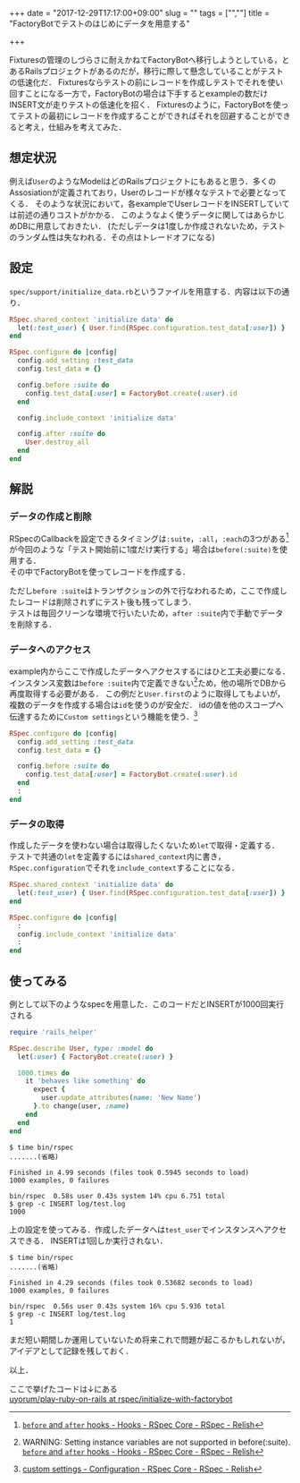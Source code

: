 +++
date = "2017-12-29T17:17:00+09:00"
slug = ""
tags = ["",""]
title = "FactoryBotでテストのはじめにデータを用意する"

+++

Fixturesの管理のしづらさに耐えかねてFactoryBotへ移行しようとしている，とあるRailsプロジェクトがあるのだが，移行に際して懸念していることがテストの低速化だ．
Fixturesならテストの前にレコードを作成しテストでそれを使い回すことになる一方で，FactoryBotの場合は下手するとexampleの数だけINSERT文が走りテストの低速化を招く．
Fixturesのように，FactoryBotを使ってテストの最初にレコードを作成することができればそれを回避することができると考え，仕組みを考えてみた．

<!--more-->

## 想定状況
例えば`User`のようなModelはどのRailsプロジェクトにもあると思う．多くのAssosiationが定義されており，Userのレコードが様々なテストで必要となってくる．
そのような状況において，各exampleでUserレコードをINSERTしていては前述の通りコストがかかる．
このようなよく使うデータに関してはあらかじめDBに用意しておきたい．
(ただしデータは1度しか作成されないため，テストのランダム性は失なわれる．その点はトレードオフになる)

## 設定
`spec/support/initialize_data.rb`というファイルを用意する．内容は以下の通り．

``` ruby
RSpec.shared_context 'initialize data' do
  let(:test_user) { User.find(RSpec.configuration.test_data[:user]) }
end

RSpec.configure do |config|
  config.add_setting :test_data
  config.test_data = {}

  config.before :suite do
    config.test_data[:user] = FactoryBot.create(:user).id
  end

  config.include_context 'initialize data'

  config.after :suite do
    User.destroy_all
  end
end
```

## 解説
### データの作成と削除
RSpecのCallbackを設定できるタイミングは`:suite`，`:all`，`:each`の3つがある[^1]が今回のような「テスト開始前に1度だけ実行する」場合は`before(:suite)`を使用する．  
その中でFactoryBotを使ってレコードを作成する．

ただし`before :suite`はトランザクションの外で行なわれるため，ここで作成したレコードは削除されずにテスト後も残ってしまう．  
テストは毎回クリーンな環境で行いたいため，`after :suite`内で手動でデータを削除する．

### データへのアクセス
example内からここで作成したデータへアクセスするにはひと工夫必要になる．
インスタンス変数は`before :suite`内で定義できない[^2]ため，他の場所でDBから再度取得する必要がある．
この例だと`User.first`のように取得してもよいが，複数のデータを作成する場合は`id`を使うのが安全だ．
idの値を他のスコープへ伝達するために`Custom settings`という機能を使う．[^3]

``` ruby
RSpec.configure do |config|
  config.add_setting :test_data
  config.test_data = {}

  config.before :suite do
    config.test_data[:user] = FactoryBot.create(:user).id
  end
  :
end
```

### データの取得
作成したデータを使わない場合は取得したくないため`let`で取得・定義する．  
テストで共通の`let`を定義するには`shared_context`内に書き，`RSpec.configuration`でそれを`include_context`することになる．

``` ruby
RSpec.shared_context 'initialize data' do
  let(:test_user) { User.find(RSpec.configuration.test_data[:user]) }
end

RSpec.configure do |config|
  :
  config.include_context 'initialize data'
  :
end
```

## 使ってみる
例として以下のようなspecを用意した．このコードだとINSERTが1000回実行される

``` ruby
require 'rails_helper'

RSpec.describe User, type: :model do
  let(:user) { FactoryBot.create(:user) }

  1000.times do
    it 'behaves like something' do
      expect {
        user.update_attributes(name: 'New Name')
      }.to change(user, :name)
    end
  end
end
```

``` shell
$ time bin/rspec
.......(省略)

Finished in 4.99 seconds (files took 0.5945 seconds to load)
1000 examples, 0 failures

bin/rspec  0.58s user 0.43s system 14% cpu 6.751 total
$ grep -c INSERT log/test.log
1000
```

上の設定を使ってみる．作成したデータへは`test_user`でインスタンスへアクセスできる．
INSERTは1回しか実行されない．

``` shell
$ time bin/rspec
.......(省略)

Finished in 4.29 seconds (files took 0.53682 seconds to load)
1000 examples, 0 failures

bin/rspec  0.56s user 0.43s system 16% cpu 5.936 total
$ grep -c INSERT log/test.log
1
```

まだ短い期間しか運用していないため将来これで問題が起こるかもしれないが，アイデアとして記録を残しておく．

以上．

ここで挙げたコードは↓にある  
[uyorum/play-ruby-on-rails at rspec/initialize-with-factorybot](https://github.com/uyorum/play-ruby-on-rails/tree/rspec/initialize-with-factorybot)

[^1]: [`before` and `after` hooks - Hooks - RSpec Core - RSpec - Relish](https://relishapp.com/rspec/rspec-core/v/3-7/docs/hooks/before-and-after-hooks)
[^2]: WARNING: Setting instance variables are not supported in before(:suite). [`before` and `after` hooks - Hooks - RSpec Core - RSpec - Relish](https://relishapp.com/rspec/rspec-core/v/3-7/docs/hooks/before-and-after-hooks)
[^3]: [custom settings - Configuration - RSpec Core - RSpec - Relish](https://relishapp.com/rspec/rspec-core/v/3-7/docs/configuration/custom-settings)
